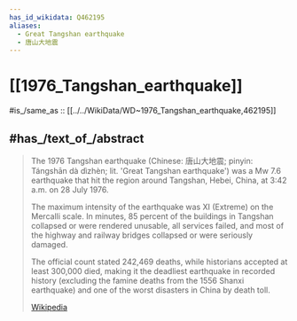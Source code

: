 ```yaml
---
has_id_wikidata: Q462195
aliases:
  - Great Tangshan earthquake
  - 唐山大地震
---
```


# [[1976_Tangshan_earthquake]] 


#is_/same_as :: [[../../WikiData/WD~1976_Tangshan_earthquake,462195]] 

## #has_/text_of_/abstract 

> The 1976 Tangshan earthquake (Chinese: 唐山大地震; pinyin: Tángshān dà dìzhèn; lit. 'Great Tangshan earthquake') 
> was a Mw 7.6 earthquake that hit the region around Tangshan, Hebei, China, at 3:42 a.m. on 28 July 1976. 
> 
> The maximum intensity of the earthquake was XI (Extreme) on the Mercalli scale. 
> In minutes, 85 percent of the buildings in Tangshan collapsed or were rendered unusable, 
> all services failed, and most of the highway and railway bridges collapsed or were seriously damaged. 
> 
> The official count stated 242,469 deaths, while historians accepted at least 300,000 died, 
> making it the deadliest earthquake in recorded history 
> (excluding the famine deaths from the 1556 Shanxi earthquake) and one of the worst disasters in China by death toll.
>
> [Wikipedia](https://en.wikipedia.org/wiki/1976%20Tangshan%20earthquake) 




